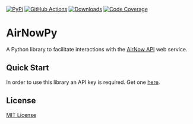 [codecov-image]: https://codecov.io/gh/karjanme/airnowpy/branch/master/graph/badge.svg
[codecov-url]: https://codecov.io/gh/karjanme/airnowpy
[downloads-image]:https://static.pepy.tech/badge/airnowpy
[downloads-url]: https://pepy.tech/project/airnowpy
[github-actions-image]: https://github.com/karjanme/airnowpy/workflows/Main%20Workflow/badge.svg?branch=master
[github-actions-url]: https://github.com/karjanme/airnowpy/actions?query=workflow%3A%22Main+Workflow%22+branch%3Amaster
[pypi-image]: https://badge.fury.io/py/airnowpy.svg
[pypi-url]: https://badge.fury.io/py/airnowpy

[![PyPi][pypi-image]][pypi-url]
[![GitHub Actions][github-actions-image]][github-actions-url]
[![Downloads][downloads-image]][downloads-url]
[![Code Coverage][codecov-image]][codecov-url]

# AirNowPy

A Python library to facilitate interactions with the [AirNow API](https://docs.airnowapi.org/) web service.

## Quick Start

In order to use this library an API key is required. Get one [here](https://docs.airnowapi.org/account/request/).

## License

[MIT License](https://github.com/karjanme/airnowpy/blob/main/LICENSE)
